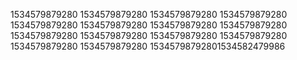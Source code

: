 1534579879280
1534579879280
1534579879280
1534579879280
1534579879280
1534579879280
1534579879280
1534579879280
1534579879280
1534579879280
1534579879280
1534579879280
1534579879280
1534579879280
15345798792801534582479986